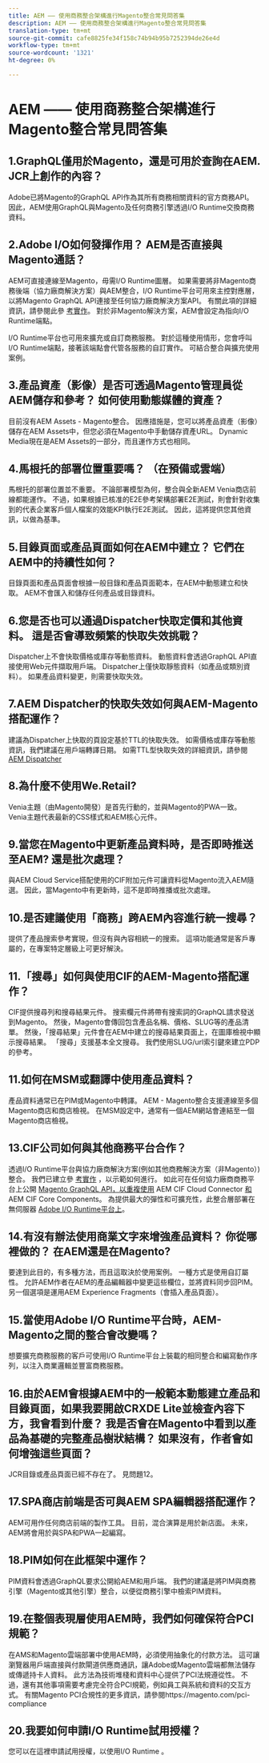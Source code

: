 ```yaml
---
title: AEM —— 使用商務整合架構進行Magento整合常見問答集
description: AEM —— 使用商務整合架構進行Magento整合常見問答集
translation-type: tm+mt
source-git-commit: cafe8825fe34f158c74b94b95b7252394de26e4d
workflow-type: tm+mt
source-wordcount: '1321'
ht-degree: 0%

---
```



# AEM —— 使用商務整合架構進行Magento整合常見問答集


## 1.GraphQL僅用於Magento，還是可用於查詢在AEM. JCR上創作的內容？

Adobe已將Magento的GraphQL API作為其所有商務相關資料的官方商務API。 因此，AEM使用GraphQL與Magento及任何商務引擎透過I/O Runtime交換商務資料。

## 2.Adobe I/O如何發揮作用？ AEM是否直接與Magento通話？

AEM可直接連線至Magento，毋需I/O Runtime圖層。 如果需要將非Magento商務後端（協力廠商解決方案）與AEM整合，I/O Runtime平台可用來主控對應層，以將Magento GraphQL API連接至任何協力廠商解決方案API。 有關此項的詳細資訊，請參閱此參 [考實作](https://github.com/adobe/commerce-cif-graphql-integration-reference)。 對於非Magento解決方案，AEM會設定為指向I/O Runtime端點。

I/O Runtime平台也可用來擴充或自訂商務服務。 對於這種使用情形，您會呼叫I/O Runtime端點，接著該端點會代管各服務的自訂實作。 可結合整合與擴充使用案例。

## 3.產品資產（影像）是否可透過Magento管理員從AEM儲存和參考？ 如何使用動態媒體的資產？

目前沒有AEM Assets - Magento整合。 因應措施是，您可以將產品資產（影像）儲存在AEM Assets中，但您必須在Magento中手動儲存資產URL。 Dynamic Media現在是AEM Assets的一部分，而且運作方式也相同。

## 4.馬根托的部署位置重要嗎？ （在預備或雲端）

馬根托的部署位置並不重要。 不論部署模型為何，整合與全新AEM Venia商店前線都能運作。 不過，如果根據已核准的E2E參考架構部署E2E測試，則會針對收集到的代表企業客戶個人檔案的效能KPI執行E2E測試。 因此，這將提供您其他資訊，以做為基準。

## 5.目錄頁面或產品頁面如何在AEM中建立？ 它們在AEM中的持續性如何？

目錄頁面和產品頁面會根據一般目錄和產品頁面範本，在AEM中動態建立和快取。 AEM不會匯入和儲存任何產品或目錄資料。

## 6.您是否也可以通過Dispatcher快取定價和其他資料。 這是否會導致頻繁的快取失效挑戰？

Dispatcher上不會快取價格或庫存等動態資料。 動態資料會透過GraphQL API直接使用Web元件擷取用戶端。 Dispatcher上僅快取靜態資料（如產品或類別資料）。 如果產品資料變更，則需要快取失效。

## 7.AEM Dispatcher的快取失效如何與AEM-Magento搭配運作？

建議為Dispatcher上快取的頁設定基於TTL的快取失效。 如需價格或庫存等動態資訊，我們建議在用戶端轉譯日期。 如需TTL型快取失效的詳細資訊，請參閱 [AEM Dispatcher](https://helpx.adobe.com/experience-manager/kb/optimizing-the-dispatcher-cache.html)

## 8.為什麼不使用We.Retail?

Venia主題（由Magento開發）是首先行動的，並與Magento的PWA一致。 Venia主題代表最新的CSS樣式和AEM核心元件。

## 9.當您在Magento中更新產品資料時，是否即時推送至AEM? 還是批次處理？

與AEM Cloud Service搭配使用的CIF附加元件可讓資料從Magento流入AEM隨選。 因此，當Magento中有更新時，這不是即時推播或批次處理。

## 10.是否建議使用「商務」跨AEM內容進行統一搜尋？

提供了產品搜索參考實現，但沒有與內容相統一的搜索。 這項功能通常是客戶專屬的，在專案特定層級上可更好解決。

## 11.「搜尋」如何與使用CIF的AEM-Magento搭配運作？

CIF提供搜尋列和搜尋結果元件。 搜索欄元件將帶有搜索詞的GraphQL請求發送到Magento。 然後，Magento會傳回包含產品名稱、價格、SLUG等的產品清單。 然後，「搜尋結果」元件會在AEM中建立的搜尋結果頁面上，在圖庫檢視中顯示搜尋結果。 「搜尋」支援基本全文搜尋。 我們使用SLUG/url索引鍵來建立PDP的參考。

## 11.如何在MSM或翻譯中使用產品資料？

產品資料通常已在PIM或Magento中轉譯。 AEM - Magento整合支援連線至多個Magento商店和商店檢視。 在MSM設定中，通常有一個AEM網站會連結至一個Magento商店檢視。

## 13.CIF公司如何與其他商務平台合作？

透過I/O Runtime平台與協力廠商解決方案(例如其他商務解決方案（非Magento）)整合。  我們已建立參 [考實作](https://github.com/adobe/commerce-cif-graphql-integration-reference) ，以示範如何進行。 如此可在任何協力廠商商務平台上公開 [Magento GraphQL API，以重複使用](https://github.com/adobe/commerce-cif-connector) AEM CIF Cloud Connector [和](https://github.com/adobe/aem-core-cif-components) AEM CIF Core Components。 為提供最大的彈性和可擴充性，此整合層部署在無伺服器 [Adobe I/O Runtime平台上](https://www.adobe.io/apis/experienceplatform/runtime.html)。

## 14.有沒有辦法使用商業文字來增強產品資料？ 你從哪裡做的？ 在AEM還是在Magento?

要達到此目的，有多種方法，而且這取決於使用案例。 一種方式是使用自訂屬性。 允許AEM作者在AEM的產品編輯器中變更這些欄位，並將資料同步回PIM。 另一個選項是運用AEM Experience Fragments（會插入產品頁面）。

## 15.當使用Adobe I/O Runtime平台時，AEM-Magento之間的整合會改變嗎？

想要擴充商務服務的客戶可使用I/O Runtime平台上裝載的相同整合和編寫動作序列，以注入商業邏輯並豐富商務服務。

## 16.由於AEM會根據AEM中的一般範本動態建立產品和目錄頁面，如果我要開啟CRXDE Lite並檢查內容下方，我會看到什麼？ 我是否會在Magento中看到以產品為基礎的完整產品樹狀結構？ 如果沒有，作者會如何增強這些頁面？

JCR目錄或產品頁面已經不存在了。 見問題12。

## 17.SPA商店前端是否可與AEM SPA編輯器搭配運作？

AEM可用作任何商店前端的製作工具。 目前，混合演算是用於新店面。 未來，AEM將會用於與SPA和PWA一起編寫。

## 18.PIM如何在此框架中運作？

PIM資料會透過GraphQL要求公開給AEM和用戶端。 我們的建議是將PIM與商務引擎（Magento或其他引擎）整合，以便從商務引擎中檢索PIM資料。

## 19.在整個表現層使用AEM時，我們如何確保符合PCI規範？

在AMS和Magento雲端部署中使用AEM時，必須使用抽象化的付款方法。 這可讓瀏覽器用戶端直接與付款閘道供應商通訊，讓Adobe或Magento雲端都無法儲存或傳遞持卡人資料。 此方法為技術堆棧和資料中心提供了PCI法規遵從性。 不過，還有其他事項需要考慮完全符合PCI規範，例如員工與系統和資料的交互方式。 有關Magento PCI合規性的更多資訊，請參閱https://magento.com/pci-compliance

## 20.我要如何申請I/O Runtime試用授權？

您可以在這裡申請試用授權，以使用I/O Runtime [](https://github.com/AdobeDocs/adobeio-runtime/blob/master/overview/request_a_trial.md)。



